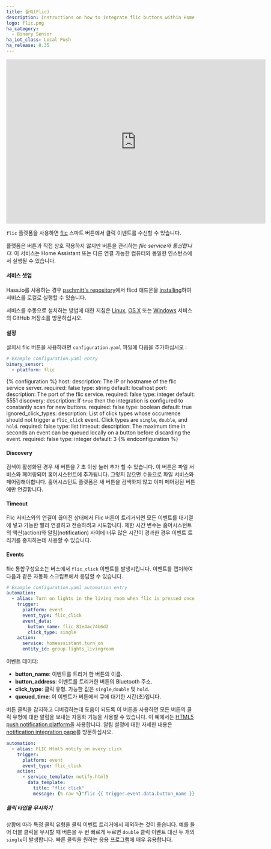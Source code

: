 ```yaml
---
title: 플릭(Flic)
description: Instructions on how to integrate flic buttons within Home Assistant.
logo: flic.png
ha_category:
  - Binary Sensor
ha_iot_class: Local Push
ha_release: 0.35
---
```


<iframe width="690" height="437" src="https://www.youtube.com/embed/-Y7Rm6OcCMY" frameborder="0" allow="accelerometer; autoplay; encrypted-media; gyroscope; picture-in-picture" allowfullscreen></iframe>

`flic` 플랫폼을 사용하면 [flic](https://flic.io) 스마트 버튼에서 클릭 이벤트를 수신할 수 있습니다.

플랫폼은 버튼과 직접 상호 작용하지 않지만 버튼을 관리하는 *flic service와 통신합니다.* 이 서비스는 Home Assistant 또는 다른 연결 가능한 컴퓨터와 동일한 인스턴스에서 실행될 수 있습니다.

#### 서비스 셋업

Hass.io를 사용하는 경우 [pschmitt's repository](https://github.com/pschmitt/hassio-addons)에서 flicd 애드온을 [installing](/hassio/installing_third_party_addons/)하여 서비스를 로컬로 실행할 수 있습니다.

서비스를 수동으로 설치하는 방법에 대한 지침은 [Linux](https://github.com/50ButtonsEach/fliclib-linux-hci), [OS X](https://github.com/50ButtonsEach/flic-service-osx) 또는 [Windows](https://github.com/50ButtonsEach/fliclib-windows) 서비스의 GitHub 저장소를 방문하십시오.

#### 설정

설치시 flic 버튼을 사용하려면 `configuration.yaml` 파일에 다음을 추가하십시오 :

```yaml
# Example configuration.yaml entry
binary_sensor:
  - platform: flic
```

{% configuration %}
host:
  description: The IP or hostname of the flic service server.
  required: false
  type: string
  default: localhost
port:
  description: The port of the flic service.
  required: false
  type: integer
  default: 5551
discovery:
  description: If `true` then the integration is configured to constantly scan for new buttons.
  required: false
  type: boolean
  default: true
ignored_click_types:
  description: List of click types whose occurrence should not trigger a `flic_click` event. Click types are `single`, `double`, and `hold`.
  required: false
  type: list
timeout:
  description: The maximum time in seconds an event can be queued locally on a button before discarding the event.
  required: false
  type: integer
  default: 3
{% endconfiguration %}

#### Discovery

검색이 활성화된 경우 새 버튼을 7 초 이상 눌러 추가 할 수 있습니다. 이 버튼은 파일 서비스와 페어링되어 홈어시스턴트에 추가됩니다. 그렇지 않으면 수동으로 파일 서비스와 페어링해야합니다. 홈어시스턴트 플랫폼은 새 버튼을 검색하지 않고 이미 페어링된 버튼에만 연결합니다.

#### Timeout

 Flic 서비스와의 연결이 끊어진 상태에서 Flic 버튼이 트리거되면 모든 이벤트를 대기열에 넣고 가능한 빨리 연결하고 전송하려고 시도합니다. 제한 시간 변수는 홈어시스턴트의 액션(action)와 ​​알림(notification) 사이에 너무 많은 시간이 경과한 경우 이벤트 트리거를 중지하는데 사용할 수 있습니다.

#### Events

flic 통합구성요소는 버스에서 `flic_click` 이벤트를 발생시킵니다. 이벤트를 캡처하여 다음과 같은 자동화 스크립트에서 응답할 수 있습니다.

```yaml
# Example configuration.yaml automation entry
automation:
  - alias: Turn on lights in the living room when flic is pressed once
    trigger:
      platform: event
      event_type: flic_click
      event_data:
        button_name: flic_81e4ac74b6d2
        click_type: single
    action:
      service: homeassistant.turn_on
      entity_id: group.lights_livingroom
```

이벤트 데이터:

- **button_name**: 이벤트를 트리거 한 버튼의 이름.
- **button_address**: 이벤트를 트리거한 버튼의 Bluetooth 주소.
- **click_type**: 클릭 유형. 가능한 값은 `single`,`double` 및 `hold`.
- **queued_time**: 이 이벤트가 버튼에서 큐에 대기한 시간(초)입니다.

버튼 클릭을 감지하고 디버깅하는데 도움이 되도록 이 버튼을 사용하면 모든 버튼의 클릭 유형에 대한 알림을 보내는 자동화 기능을 사용할 수 있습니다. 이 예에서는 [HTML5 push notification platform](/integrations/html5)을 사용합니다. 알림 설정에 대한 자세한 내용은 [notification integration page](/integrations/notify/)를 방문하십시오.

```yaml
automation:
  - alias: FLIC Html5 notify on every click
    trigger:
      platform: event
      event_type: flic_click
    action:
      - service_template: notify.html5
        data_template:
          title: "flic click"
          message: {% raw %}"flic {{ trigger.event.data.button_name }} was {{ trigger.event.data.click_type }} clicked"{% endraw %}
```

##### 클릭 타입을 무시하기

상황에 따라 특정 클릭 유형을 클릭 이벤트 트리거에서 제외하는 것이 좋습니다. 예를 들어 더블 클릭을 무시할 때 버튼을 두 번 빠르게 누르면 `double` 클릭 이벤트 대신 두 개의 `single`이 발생합니다. 빠른 클릭을 원하는 응용 프로그램에 매우 유용합니다.